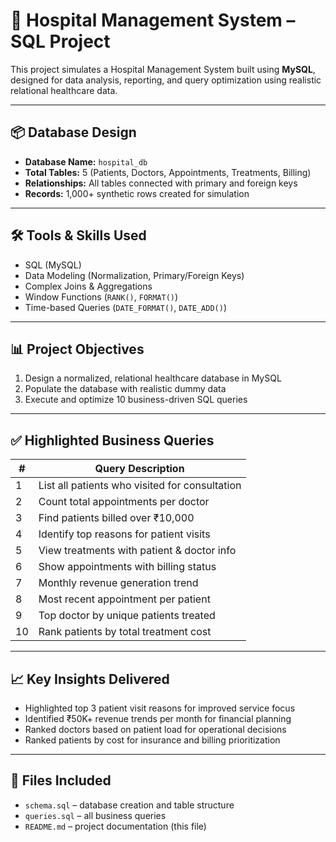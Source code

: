 # 🏥 Hospital Management System – SQL Project

This project simulates a Hospital Management System built using **MySQL**, designed for data analysis, reporting, and query optimization using realistic relational healthcare data.

---

## 📦 Database Design

- **Database Name:** `hospital_db`
- **Total Tables:** 5 (Patients, Doctors, Appointments, Treatments, Billing)
- **Relationships:** All tables connected with primary and foreign keys
- **Records:** 1,000+ synthetic rows created for simulation

---

## 🛠 Tools & Skills Used

- SQL (MySQL)
- Data Modeling (Normalization, Primary/Foreign Keys)
- Complex Joins & Aggregations
- Window Functions (`RANK()`, `FORMAT()`)
- Time-based Queries (`DATE_FORMAT()`, `DATE_ADD()`)

---

## 📊 Project Objectives

1. Design a normalized, relational healthcare database in MySQL
2. Populate the database with realistic dummy data
3. Execute and optimize 10 business-driven SQL queries

---

## ✅ Highlighted Business Queries

| # | Query Description |
|--|--------------------|
| 1 | List all patients who visited for consultation |
| 2 | Count total appointments per doctor |
| 3 | Find patients billed over ₹10,000 |
| 4 | Identify top reasons for patient visits |
| 5 | View treatments with patient & doctor info |
| 6 | Show appointments with billing status |
| 7 | Monthly revenue generation trend |
| 8 | Most recent appointment per patient |
| 9 | Top doctor by unique patients treated |
| 10| Rank patients by total treatment cost |

---

## 📈 Key Insights Delivered

- Highlighted top 3 patient visit reasons for improved service focus
- Identified ₹50K+ revenue trends per month for financial planning
- Ranked doctors based on patient load for operational decisions
- Ranked patients by cost for insurance and billing prioritization

---

## 📁 Files Included

- `schema.sql` – database creation and table structure
- `queries.sql` – all business queries
- `README.md` – project documentation (this file)
